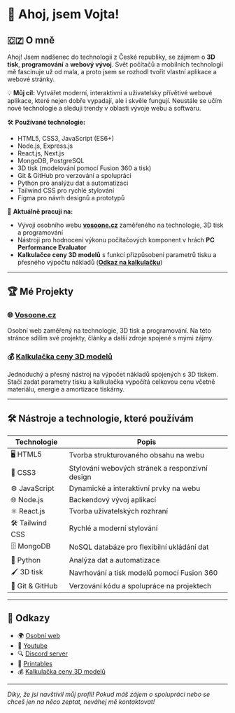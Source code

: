 # 👋 Ahoj, jsem Vojta!

## 🇨🇿 O mně
Ahoj! Jsem nadšenec do technologií z České republiky, se zájmem o **3D tisk**, **programování** a **webový vývoj**. Svět počítačů a mobilních technologií mě fascinuje už od mala, a proto jsem se rozhodl tvořit vlastní aplikace a webové stránky.

💡 **Můj cíl:** Vytvářet moderní, interaktivní a uživatelsky přívětivé webové aplikace, které nejen dobře vypadají, ale i skvěle fungují. Neustále se učím nové technologie a sleduji trendy v oblasti vývoje webu a softwaru.

🛠️ **Používané technologie:**
- HTML5, CSS3, JavaScript (ES6+)
- Node.js, Express.js
- React.js, Next.js
- MongoDB, PostgreSQL
- 3D tisk (modelování pomocí Fusion 360 a tisk)
- Git & GitHub pro verzování a spolupráci
- Python pro analýzu dat a automatizaci
- Tailwind CSS pro rychlé stylování
- Figma pro návrh designů a prototypů

🔭 **Aktuálně pracuji na:**
- Vývoji osobního webu **[vosoone.cz](https://vosoone.cz)** zaměřeného na technologie, 3D tisk a programování
- Nástroji pro hodnocení výkonu počítačových komponent v hrách **PC Performance Evaluator**
- **Kalkulačce ceny 3D modelů** s funkcí přizpůsobení parametrů tisku a přesného výpočtu nákladů (**[Odkaz na kalkulačku](https://vosoone.cz/3d-cena)**)

---

## 🏆 Mé Projekty

### 🌐 [Vosoone.cz](https://vosoone.cz)
Osobní web zaměřený na technologie, 3D tisk a programování. Na této stránce sdílím své projekty, články a další zdroje spojené s mými zájmy.

### 💰 [Kalkulačka ceny 3D modelů](https://vosoone.cz/3d-cena)
Jednoduchý a přesný nástroj na výpočet nákladů spojených s 3D tiskem. Stačí zadat parametry tisku a kalkulačka vypočítá celkovou cenu včetně materiálu, energie a amortizace tiskárny.

---

## 🛠️ Nástroje a technologie, které používám
| Technologie      | Popis                                          |
|------------------|------------------------------------------------|
| 🖥️ HTML5         | Tvorba strukturovaného obsahu na webu          |
| 🎨 CSS3          | Stylování webových stránek a responzivní design |
| ⚙️ JavaScript    | Dynamické a interaktivní prvky na webu          |
| 🌐 Node.js       | Backendový vývoj aplikací                      |
| ⚛️ React.js      | Tvorba uživatelských rozhraní                  |
| 🛠️ Tailwind CSS  | Rychlé a moderní stylování                     |
| 🗄️ MongoDB       | NoSQL databáze pro flexibilní ukládání dat     |
| 🐍 Python        | Analýza dat a automatizace                     |
| 🖌️ 3D tisk       | Navrhování a tisk modelů pomocí Fusion 360      |
| 💾 Git & GitHub  | Verzování kódu a spolupráce na projektech       |

---

## 🔗 Odkazy
- 🌍 [Osobní web](https://vosoone.cz)
- 💼 [Youtube](https://www.youtube.com/@vosoone)
- 🔍 [Discord server](https://discord.gg/uREdrVvfcs)
- 🧊 [Printables](https://www.printables.com/@Vosoone_1929383)
- 💰 [Kalkulačka ceny 3D modelů](https://vosoone.cz/3d-cena)

---

*Díky, že jsi navštívil můj profil! Pokud máš zájem o spolupráci nebo se chceš jen na něco zeptat, neváhej mě kontaktovat!*

